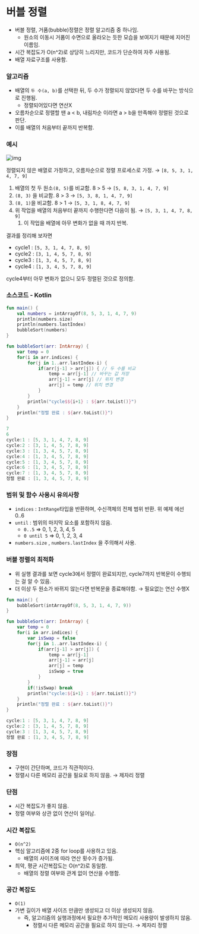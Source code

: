 # 버블 정렬

- 버블 정렬, 거품(bubble)정렬은 정렬 알고리즘 중 하나임.
    - 원소의 이동시 거품이 수면으로 올라오는 듯한 모습을 보여지기 때문에 지어진 이름임.
- 시간 복잡도가 O(n^2)로 상당히 느리지만, 코드가 단순하여 자주 사용됨.
- 배열 자료구조를 사용함.

### 알고리즘

- 배열의 `두 수(a, b)`를 선택한 뒤, 두 수가 정렬되지 않았다면 두 수를 바꾸는 방식으로 진행됨.
    - 정렬되어있다면 연산X
- 오름차순으로 정렬할 땐 a < b, 내림차순 이라면 a > b을 만족해야 정렬된 것으로 판단.
- 이를 배열의 처음부터 끝까지 반복함.

### 예시

![img](https://github.com/jiwon2724/TIL/assets/70135188/dfb26eda-210a-4d0f-9013-3f924eebc8b3)


정렬되지 않은 배열로 가정하고, 오름차순으로 정렬 프로세스로 가정. → `[8, 5, 3, 1, 4, 7, 9]`

1. 배열의 첫 두 원소`(8, 5)`를 비교함. 8 > 5 → `[5, 8, 3, 1, 4, 7, 9]`
2. `(8, 3)` 을 비교함. 8 > 3 → `[5, 3, 8, 1, 4, 7, 9]`
3. `(8, 1)`을 비교함. 8 > 1 → `[5, 3, 1, 8, 4, 7, 9]`
4. 위 작업을 배열의 처음부터 끝까지 수행한다면 다음이 됨. → `[5, 3, 1, 4, 7, 8, 9]`
    1. 이 작업을 배열에 아무 변화가 없을 때 까지 반복.

결과를 정리해 보자면

- cycle1 : `[5, 3, 1, 4, 7, 8, 9]`
- cycle2 : `[3, 1, 4, 5, 7, 8, 9]`
- cycle3 : `[1, 3, 4, 5, 7, 8, 9]`
- cycle4 : `[1, 3, 4, 5, 7, 8, 9]`

cycle4부터 아무 변화가 없으니 모두 정렬된 것으로 정의함.

### 소스코드 - Kotlin

```kotlin
fun main() {
    val numbers = intArrayOf(8, 5, 3, 1, 4, 7, 9)
    println(numbers.size)
    println(numbers.lastIndex)
    bubbleSort(numbers)
}

fun bubbleSort(arr: IntArray) {
    var temp = 0
    for(i in arr.indices) {
        for(j in 1..arr.lastIndex-i) {
            if(arr[j-1] > arr[j]) { // 두 수를 비교
                temp = arr[j-1] // 바꾸는 값 저장
                arr[j-1] = arr[j] // 위치 변경
                arr[j] = temp // 위치 변경
            }
        }
        println("cycle$${i+1} : ${arr.toList()}")
    }
    println("정렬 완료 : ${arr.toList()}")
}
```

```kotlin
7
6
cycle:1 : [5, 3, 1, 4, 7, 8, 9]
cycle:2 : [3, 1, 4, 5, 7, 8, 9]
cycle:3 : [1, 3, 4, 5, 7, 8, 9]
cycle:4 : [1, 3, 4, 5, 7, 8, 9]
cycle:5 : [1, 3, 4, 5, 7, 8, 9]
cycle:6 : [1, 3, 4, 5, 7, 8, 9]
cycle:7 : [1, 3, 4, 5, 7, 8, 9]
정렬 완료 : [1, 3, 4, 5, 7, 8, 9]
```

### 범위 및 함수 사용시 유의사항

- `indices` : `IntRange`타입을 반환하며, 수신객체의 전체 범위 반환. 위 예제 에선 0..6
- `until` : 범위의 마지막 요소를 포함하지 않음.
    - `0..5` => 0, 1, 2, 3, 4, 5
    - `0 until 5` => 0, 1, 2, 3, 4
- `numbers.size` , `numbers.lastIndex` 을 주의해서 사용.

### 버블 정렬의 최적화

- 위 실행 결과를 보면 cycle3에서 정렬이 완료되지만, cycle7까지 반복문이 수행되는 걸 알 수 있음.
- 더 이상 두 원소가 바뀌지 않는다면 반복문을 종료해야함. → 필요없는 연산 수행X

```kotlin
fun main() {
    bubbleSort(intArrayOf(8, 5, 3, 1, 4, 7, 9))
}

fun bubbleSort(arr: IntArray) {
    var temp = 0
    for(i in arr.indices) {
        var isSwap = false
        for(j in 1..arr.lastIndex-i) {
            if(arr[j-1] > arr[j]) {
                temp = arr[j-1]
                arr[j-1] = arr[j]
                arr[j] = temp
                isSwap = true
            }
        }
        if(!isSwap) break
        println("cycle:${i+1} : ${arr.toList()}")
    }
    println("정렬 완료 : ${arr.toList()}")
}
```

```kotlin
cycle:1 : [5, 3, 1, 4, 7, 8, 9]
cycle:2 : [3, 1, 4, 5, 7, 8, 9]
cycle:3 : [1, 3, 4, 5, 7, 8, 9]
정렬 완료 : [1, 3, 4, 5, 7, 8, 9]
```

### 장점

- 구현이 간단하며, 코드가 직관적이다.
- 정렬시 다른 메모리 공간을 필요로 하지 않음. → 제자리 정렬

### 단점

- 시간 복잡도가 좋지 않음.
- 정렬 여부와 상관 없이 연산이 일어남.

### 시간 복잡도

- `O(n^2)`
- 핵심 알고리즘에 2중 for loop를 사용하고 있음.
    - 배열의 사이즈에 따라 연산 횟수가 증가됨.
- 최악, 평균 시간복잡도는 O(n^2)로 동일함.
    - 배열의 정렬 여부와 관계 없이 연산을 수행함.

### 공간 복잡도

- `O(1)`
- 가변 길이가 배열 사이즈 만큼만 생성되고 더 이상 생성되지 않음.
    - 즉, 알고리즘의 실행과정에서 필요한 추가적인 메모리 사용량이 발생하지 않음.
        - 정렬시 다른 메모리 공간을 필요로 하지 않는다. → 제자리 정렬
